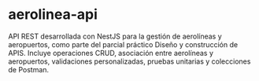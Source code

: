 # aerolinea-api
API REST desarrollada con NestJS para la gestión de aerolíneas y aeropuertos, como parte del parcial práctico Diseño y construcción de APIS. Incluye operaciones CRUD, asociación entre aerolíneas y aeropuertos, validaciones personalizadas, pruebas unitarias y colecciones de Postman.
